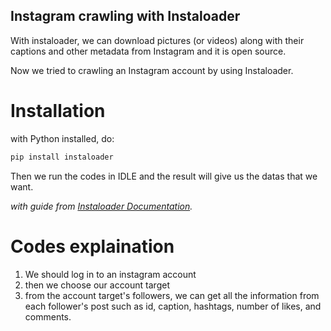 ## Instagram crawling with Instaloader
With instaloader, we can download pictures (or videos) along with their captions and other metadata from Instagram and it is open source.

Now we tried to crawling an Instagram account by using Instaloader.
# Installation
with Python installed, do:
```python
pip install instaloader
```
Then we run the codes in IDLE and the result will give us the datas that we want.

_with guide from [Instaloader Documentation](https://instaloader.github.io/)._

# Codes explaination
1. We should log in to an instagram account
2. then we choose our account target
3. from the account target's followers, we can get all the information from each follower's post such as id, caption, hashtags, number of likes, and comments.
